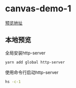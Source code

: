 # canvas-demo-1
[预览地址](https://blingblingredstar.github.io/canvas-demo-1/)

## 本地预览

全局安装http-server

```bash
yarn add global http-server
```

使用命令行启动http-server

```bash
hs -c-1
```


